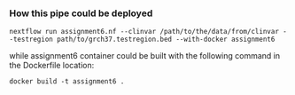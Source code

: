 ### How this pipe could be deployed

```
nextflow run assignment6.nf --clinvar /path/to/the/data/from/clinvar --testregion path/to/grch37.testregion.bed --with-docker assignment6
```
while assignment6 container could be built with the following command in the Dockerfile location:

```
docker build -t assignment6 .
```